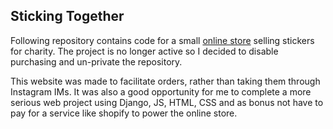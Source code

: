 ## Sticking Together
Following repository contains code for a small [online store](https://sticking-together.herokuapp.com/) selling stickers for charity. The project is no longer active so I decided to disable purchasing and un-private the repository. 

This website was made to facilitate orders, rather than taking them through Instagram IMs. It was also a good opportunity for me to complete a more serious web project using Django, JS, HTML, CSS and as bonus not have to pay for a service like shopify to power the online store. 
